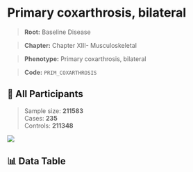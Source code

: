 # Primary coxarthrosis, bilateral

> **Root:** Baseline Disease  

> **Chapter:** Chapter XIII- Musculoskeletal  

> **Phenotype:** Primary coxarthrosis, bilateral  

> **Code:** `PRIM_COXARTHROSIS`

## 🧪 All Participants  
> Sample size: **211583**  
> Cases: **235**  
> Controls: **211348**
<img src="/Sensitive/Figures/ALL/Baseline/PRIM_COXARTHROSIS.png"/>

## 📊 Data Table
<CsvTableMRF src="/Sensitive/Data/ALL/Baseline/LG_PRIM_COXARTHROSIS.csv"/>

